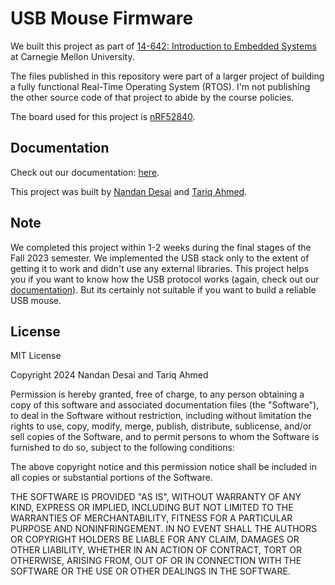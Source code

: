 # USB Mouse Firmware

We built this project as part of [14-642: Introduction to Embedded Systems](https://course.ece.cmu.edu/~ece349/) at Carnegie Mellon University.

The files published in this repository were part of a larger project of building a fully functional Real-Time Operating System (RTOS). I'm not publishing the other source code of that project to abide by the course policies.

The board used for this project is [nRF52840](https://infocenter.nordicsemi.com/topic/struct_nrf52/struct/nrf52840.html).

## Documentation

Check out our documentation: [here](/usb-mouse-firmware.pdf).

This project was built by [Nandan Desai](https://www.linkedin.com/in/nandandesai/) and [Tariq Ahmed](https://www.linkedin.com/in/tariqahmed2000/).

## Note

We completed this project within 1-2 weeks during the final stages of the Fall 2023 semester. We implemented the USB stack only to the extent of getting it to work and didn't use any external libraries. This project helps you if you want to know how the USB protocol works (again, check out our [documentation](/usb-mouse-firmware.pdf)). But its certainly not suitable if you want to build a reliable USB mouse.

## License

MIT License

Copyright 2024 Nandan Desai and Tariq Ahmed

Permission is hereby granted, free of charge, to any person obtaining a copy of this software and associated documentation files (the "Software"), to deal in the Software without restriction, including without limitation the rights to use, copy, modify, merge, publish, distribute, sublicense, and/or sell copies of the Software, and to permit persons to whom the Software is furnished to do so, subject to the following conditions:

The above copyright notice and this permission notice shall be included in all copies or substantial portions of the Software.

THE SOFTWARE IS PROVIDED "AS IS", WITHOUT WARRANTY OF ANY KIND, EXPRESS OR IMPLIED, INCLUDING BUT NOT LIMITED TO THE WARRANTIES OF MERCHANTABILITY, FITNESS FOR A PARTICULAR PURPOSE AND NONINFRINGEMENT. IN NO EVENT SHALL THE AUTHORS OR COPYRIGHT HOLDERS BE LIABLE FOR ANY CLAIM, DAMAGES OR OTHER LIABILITY, WHETHER IN AN ACTION OF CONTRACT, TORT OR OTHERWISE, ARISING FROM, OUT OF OR IN CONNECTION WITH THE SOFTWARE OR THE USE OR OTHER DEALINGS IN THE SOFTWARE.